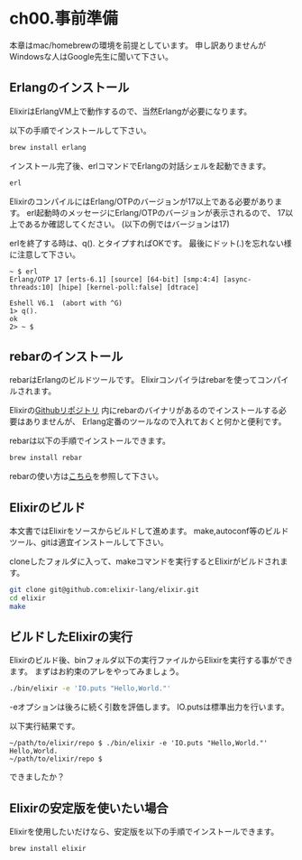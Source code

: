 ch00.事前準備
=============

本章はmac/homebrewの環境を前提としています。 申し訳ありませんがWindowsな人はGoogle先生に聞いて下さい。

Erlangのインストール
--------------------

ElixirはErlangVM上で動作するので、当然Erlangが必要になります。

以下の手順でインストールして下さい。

```bash
brew install erlang
```

インストール完了後、erlコマンドでErlangの対話シェルを起動できます。

```bash
erl
```

ElixirのコンパイルにはErlang/OTPのバージョンが17以上である必要があります。 erl起動時のメッセージにErlang/OTPのバージョンが表示されるので、 17以上であるか確認してください。 (以下の例ではバージョンは17)

erlを終了する時は、q(). とタイプすればOKです。 最後にドット(.)を忘れない様に注意して下さい。

```
~ $ erl
Erlang/OTP 17 [erts-6.1] [source] [64-bit] [smp:4:4] [async-threads:10] [hipe] [kernel-poll:false] [dtrace]

Eshell V6.1  (abort with ^G)
1> q().
ok
2> ~ $
```

rebarのインストール
-------------------

rebarはErlangのビルドツールです。 Elixirコンパイラはrebarを使ってコンパイルされます。

Elixirの[Githubリポジトリ](https://github.com/elixir-lang/elixir) 内にrebarのバイナリがあるのでインストールする必要はありませんが、 Erlang定番のツールなので入れておくと何かと便利です。

rebarは以下の手順でインストールできます。

```bash
brew install rebar
```

rebarの使い方は[こちら](https://github.com/rebar/rebar/wiki)を参照して下さい。

Elixirのビルド
--------------

本文書ではElixirをソースからビルドして進めます。 make,autoconf等のビルドツール、gitは適宜インストールして下さい。

cloneしたフォルダに入って、makeコマンドを実行するとElixirがビルドされます。

```bash
git clone git@github.com:elixir-lang/elixir.git
cd elixir
make
```

ビルドしたElixirの実行
----------------------

Elixirのビルド後、binフォルダ以下の実行ファイルからElixirを実行する事ができます。 まずはお約束のアレをやってみましょう。

```bash
./bin/elixir -e 'IO.puts "Hello,World."'
```

-eオプションは後ろに続く引数を評価します。 IO.putsは標準出力を行います。

以下実行結果です。

```
~/path/to/elixir/repo $ ./bin/elixir -e 'IO.puts "Hello,World."'
Hello,World.
~/path/to/elixir/repo $
```

できましたか？

Elixirの安定版を使いたい場合
----------------------------

Elixirを使用したいだけなら、安定版を以下の手順でインストールできます。

```bash
brew install elixir
```

